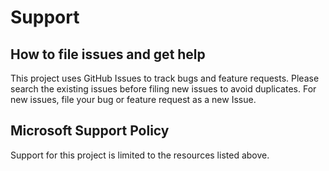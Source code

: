 # Support

## How to file issues and get help  

This project uses GitHub Issues to track bugs and feature requests. Please search the existing issues before filing new issues to avoid duplicates.  For new issues, file your bug or 
feature request as a new Issue.

## Microsoft Support Policy  

Support for this project is limited to the resources listed above.
